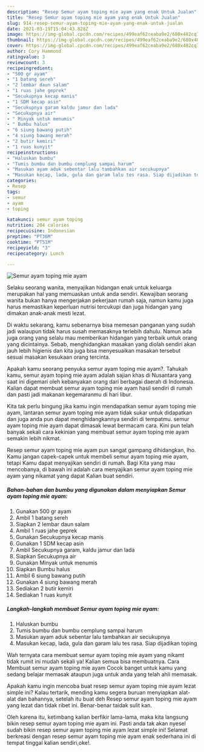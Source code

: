 ```yaml
---
description: "Resep Semur ayam toping mie ayam yang enak Untuk Jualan"
title: "Resep Semur ayam toping mie ayam yang enak Untuk Jualan"
slug: 914-resep-semur-ayam-toping-mie-ayam-yang-enak-untuk-jualan
date: 2021-03-19T15:04:43.828Z
image: https://img-global.cpcdn.com/recipes/499eaf62ceaba9e2/680x482cq70/semur-ayam-toping-mie-ayam-foto-resep-utama.jpg
thumbnail: https://img-global.cpcdn.com/recipes/499eaf62ceaba9e2/680x482cq70/semur-ayam-toping-mie-ayam-foto-resep-utama.jpg
cover: https://img-global.cpcdn.com/recipes/499eaf62ceaba9e2/680x482cq70/semur-ayam-toping-mie-ayam-foto-resep-utama.jpg
author: Cory Hammond
ratingvalue: 3
reviewcount: 3
recipeingredient:
- "500 gr ayam"
- "1 batang sereh"
- "2 lembar daun salam"
- "1 ruas jahe geprek"
- "Secukupnya kecap manis"
- "1 SDM kecap asin"
- "Secukupnya garam kaldu jamur dan lada"
- "Secukupnya air"
- " Minyak untuk menumis"
- " Bumbu halus"
- "6 siung bawang putih"
- "4 siung bawang merah"
- "2 butir kemiri"
- "1 ruas kunyit"
recipeinstructions:
- "Haluskan bumbu"
- "Tumis bumbu dan bumbu cemplung sampai harum"
- "Masukan ayam aduk sebentar lalu tambahkan air secukupnya"
- "Masukan kecap, lada, gula dan garam lalu tes rasa. Siap dijadikan toping"
categories:
- Resep
tags:
- semur
- ayam
- toping

katakunci: semur ayam toping 
nutrition: 204 calories
recipecuisine: Indonesian
preptime: "PT36M"
cooktime: "PT51M"
recipeyield: "3"
recipecategory: Lunch

---
```



![Semur ayam toping mie ayam](https://img-global.cpcdn.com/recipes/499eaf62ceaba9e2/680x482cq70/semur-ayam-toping-mie-ayam-foto-resep-utama.jpg)

Selaku seorang wanita, menyajikan hidangan enak untuk keluarga merupakan hal yang memuaskan untuk anda sendiri. Kewajiban seorang  wanita bukan hanya mengerjakan pekerjaan rumah saja, namun kamu juga harus memastikan keperluan nutrisi tercukupi dan juga hidangan yang dimakan anak-anak mesti lezat.

Di waktu  sekarang, kamu sebenarnya bisa memesan panganan yang sudah jadi walaupun tidak harus susah memasaknya terlebih dahulu. Namun ada juga orang yang selalu mau memberikan hidangan yang terbaik untuk orang yang dicintainya. Sebab, menghidangkan masakan yang diolah sendiri akan jauh lebih higienis dan kita juga bisa menyesuaikan masakan tersebut sesuai masakan kesukaan orang tercinta. 



Apakah kamu seorang penyuka semur ayam toping mie ayam?. Tahukah kamu, semur ayam toping mie ayam adalah sajian khas di Nusantara yang saat ini digemari oleh kebanyakan orang dari berbagai daerah di Indonesia. Kalian dapat membuat semur ayam toping mie ayam hasil sendiri di rumah dan pasti jadi makanan kegemaranmu di hari libur.

Kita tak perlu bingung jika kamu ingin mendapatkan semur ayam toping mie ayam, lantaran semur ayam toping mie ayam tidak sukar untuk didapatkan dan juga anda pun dapat menghidangkannya sendiri di tempatmu. semur ayam toping mie ayam dapat dimasak lewat bermacam cara. Kini pun telah banyak sekali cara kekinian yang membuat semur ayam toping mie ayam semakin lebih nikmat.

Resep semur ayam toping mie ayam pun sangat gampang dihidangkan, lho. Kamu jangan capek-capek untuk membeli semur ayam toping mie ayam, tetapi Kamu dapat menyajikan sendiri di rumah. Bagi Kita yang mau mencobanya, di bawah ini adalah cara menyajikan semur ayam toping mie ayam yang nikamat yang dapat Kalian buat sendiri.

<!--inarticleads1-->

##### Bahan-bahan dan bumbu yang digunakan dalam menyiapkan Semur ayam toping mie ayam:

1. Gunakan 500 gr ayam
1. Ambil 1 batang sereh
1. Siapkan 2 lembar daun salam
1. Ambil 1 ruas jahe geprek
1. Gunakan Secukupnya kecap manis
1. Gunakan 1 SDM kecap asin
1. Ambil Secukupnya garam, kaldu jamur dan lada
1. Siapkan Secukupnya air
1. Gunakan  Minyak untuk menumis
1. Siapkan  Bumbu halus
1. Ambil 6 siung bawang putih
1. Gunakan 4 siung bawang merah
1. Sediakan 2 butir kemiri
1. Sediakan 1 ruas kunyit




<!--inarticleads2-->

##### Langkah-langkah membuat Semur ayam toping mie ayam:

1. Haluskan bumbu
1. Tumis bumbu dan bumbu cemplung sampai harum
1. Masukan ayam aduk sebentar lalu tambahkan air secukupnya
1. Masukan kecap, lada, gula dan garam lalu tes rasa. Siap dijadikan toping




Wah ternyata cara membuat semur ayam toping mie ayam yang nikamt tidak rumit ini mudah sekali ya! Kalian semua bisa membuatnya. Cara Membuat semur ayam toping mie ayam Cocok banget untuk kamu yang sedang belajar memasak ataupun juga untuk anda yang telah ahli memasak.

Apakah kamu ingin mencoba buat resep semur ayam toping mie ayam lezat simple ini? Kalau tertarik, mending kamu segera buruan menyiapkan alat-alat dan bahannya, setelah itu buat deh Resep semur ayam toping mie ayam yang lezat dan tidak ribet ini. Benar-benar taidak sulit kan. 

Oleh karena itu, ketimbang kalian berfikir lama-lama, maka kita langsung bikin resep semur ayam toping mie ayam ini. Pasti anda tak akan nyesel sudah bikin resep semur ayam toping mie ayam lezat simple ini! Selamat berkreasi dengan resep semur ayam toping mie ayam enak sederhana ini di tempat tinggal kalian sendiri,oke!.

